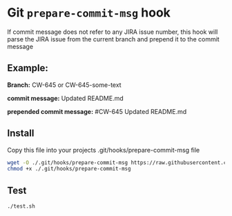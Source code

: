 # Git `prepare-commit-msg` hook

If commit message does not refer to any JIRA issue number,
this hook will parse the JIRA issue from the current branch and 
prepend it to the commit message


## Example:

**Branch:** CW-645 or CW-645-some-text

**commit message:** Updated README.md 

**prepended commit message:** #CW-645 Updated README.md

## Install

Copy this file into your projects .git/hooks/prepare-commit-msg file

```bash
wget -O ./.git/hooks/prepare-commit-msg https://raw.githubusercontent.com/hassansin/prepare-commit-msg/master/prepare-commit-msg
chmod +x ./.git/hooks/prepare-commit-msg
```

## Test

```bash
./test.sh

```

